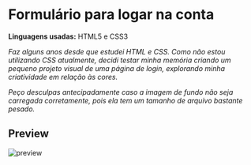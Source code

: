 # Formulário para logar na conta

**Linguagens usadas:** HTML5 e CSS3

*Faz alguns anos desde que estudei HTML e CSS. Como não estou utilizando CSS atualmente, decidi testar minha memória criando um pequeno projeto visual de uma página de login, explorando minha criatividade em relação às cores.*

*Peço desculpas antecipadamente caso a imagem de fundo não seja carregada corretamente, pois ela tem um tamanho de arquivo bastante pesado.*

## Preview
![preview](dosc/media/screenshot.png)